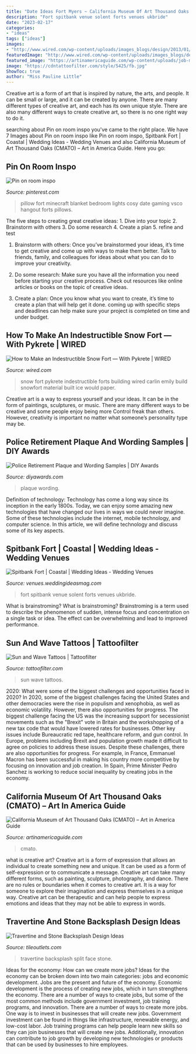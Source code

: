 ```yaml
---
title: "Date Ideas Fort Myers ~ California Museum Of Art Thousand Oaks (cmato) – Art In America Guide"
description: "Fort spitbank venue solent forts venues ukbride"
date: "2023-02-17"
categories:
- "ideas"
tags: ["ideas"]
images:
- "http://www.wired.com/wp-content/uploads/images_blogs/design/2013/01/snow-fort.jpeg"
featuredImage: "http://www.wired.com/wp-content/uploads/images_blogs/design/2013/01/snow-fort.jpeg"
featured_image: "https://artinamericaguide.com/wp-content/uploads/job-manager-uploads/main_image/2018/12/IMG_6227-1-1594x800.jpeg"
image: "https://cdntattoofilter.com/style/5425/fb.jpg"
ShowToc: true
author: "Miss Pauline Little"
---
```



Creative art is a form of art that is inspired by nature, the arts, and people. It can be small or large, and it can be created by anyone. There are many different types of creative art, and each has its own unique style. There are also many different ways to create creative art, so there is no one right way to do it.

	

		
searching about Pin on room inspo you've came to the right place. We have 7 Images about Pin on room inspo like Pin on room inspo, Spitbank Fort | Coastal | Wedding Ideas - Wedding Venues and also California Museum of Art Thousand Oaks (CMATO) – Art in America Guide. Here you go:
		
    
## Pin On Room Inspo

<img loading=lazy src="https://i.pinimg.com/736x/51/a2/b3/51a2b3a9a4a5db684e69d88b9c470f58.jpg" onerror="this.onerror=null;this.src='https://tse1.mm.bing.net/th?id=OIP.JK_t0busx8ydJ1E7pUyWhgHaHa&amp;pid=15.1';" alt="Pin on room inspo">

_Source: pinterest.com_

>pillow fort minecraft blanket bedroom lights cosy date gaming vsco hangout forts pillows. 

	

The five steps to creating great creative ideas: 1. Dive into your topic 2. Brainstorm with others 3. Do some research 4. Create a plan 5. refine and test
1. Brainstorm with others: Once you’ve brainstormed your ideas, it’s time to get creative and come up with ways to make them better. Talk to friends, family, and colleagues for ideas about what you can do to improve your creativity.
2. Do some research: Make sure you have all the information you need before starting your creative process. Check out resources like online articles or books on the topic of creative ideas.

3. Create a plan: Once you know what you want to create, it’s time to create a plan that will help get it done. coming up with specific steps and deadlines can help make sure your project is completed on time and under budget.


    
## How To Make An Indestructible Snow Fort — With Pykrete | WIRED

<img loading=lazy src="http://www.wired.com/wp-content/uploads/images_blogs/design/2013/01/snow-fort.jpeg" onerror="this.onerror=null;this.src='https://tse3.mm.bing.net/th?id=OIP.Hzxgg3As_M6JAYofqA9ZwAHaE8&amp;pid=15.1';" alt="How to Make an Indestructible Snow Fort — With Pykrete | WIRED">

_Source: wired.com_

>snow fort pykrete indestructible forts building wired carlin emily build snowfort material built ice would paper. 

	

Creative art is a way to express yourself and your ideas. It can be in the form of paintings, sculptures, or music. There are many different ways to be creative and some people enjoy being more Control freak than others. However, creativity is important no matter what someone’s personality type may be.

    
## Police Retirement Plaque And Wording Samples | DIY Awards

<img loading=lazy src="https://cdn.diyawards.com/images/trustpilot/reviews/5f2221ac5b17800001f284ca_1024pxWide.jpg" onerror="this.onerror=null;this.src='https://tse4.mm.bing.net/th?id=OIP.9GPpLuZTbv0VutvQ6ImxSAHaJ3&amp;pid=15.1';" alt="Police Retirement Plaque and Wording Samples | DIY Awards">

_Source: diyawards.com_

>plaque wording. 

	

Definition of technology:
Technology has come a long way since its inception in the early 1800s. Today, we can enjoy some amazing new technologies that have changed our lives in ways we could never imagine. Some of these technologies include the internet, mobile technology, and computer science. In this article, we will define technology and discuss some of its key aspects.

    
## Spitbank Fort | Coastal | Wedding Ideas - Wedding Venues

<img loading=lazy src="https://venues.weddingideasmag.com/wp-content/uploads/2018/12/SBF-3.jpg" onerror="this.onerror=null;this.src='https://tse2.mm.bing.net/th?id=OIP.9GkmJ1lGcAsVxQLUjCUktgHaE8&amp;pid=15.1';" alt="Spitbank Fort | Coastal | Wedding Ideas - Wedding Venues">

_Source: venues.weddingideasmag.com_

>fort spitbank venue solent forts venues ukbride. 

	

What is brainstroming?
What is brainstroming? Brainstroming is a term used to describe the phenomenon of sudden, intense focus and concentration on a single task or idea. The effect can be overwhelming and lead to improved performance.

    
## Sun And Wave Tattoos | Tattoofilter

<img loading=lazy src="https://cdntattoofilter.com/style/5425/fb.jpg" onerror="this.onerror=null;this.src='https://tse4.mm.bing.net/th?id=OIP.KF5h7YMEIFVoW1oKailPNQHaD4&amp;pid=15.1';" alt="Sun and Wave Tattoos | Tattoofilter">

_Source: tattoofilter.com_

>sun wave tattoos. 

	

2020: What were some of the biggest challenges and opportunities faced in 2020?
In 2020, some of the biggest challenges facing the United States and other democracies were the rise in populism and xenophobia, as well as economic volatility. However, there also opportunities for progress. The biggest challenge facing the US was the increasing support for secessionist movements such as the "Brexit" vote in Britain and the workshopping of a new tax code that would have lowered rates for businesses. Other key issues include Bureaucratic red tape, healthcare reform, and gun control. In Europe, problems including Brexit and population growth made it difficult to agree on policies to address these issues. Despite these challenges, there are also opportunities for progress. For example, in France, Emmanuel Macron has been successful in making his country more competitive by focusing on innovation and job creation. In Spain, Prime Minister Pedro Sanchez is working to reduce social inequality by creating jobs in the economy.

    
## California Museum Of Art Thousand Oaks (CMATO) – Art In America Guide

<img loading=lazy src="https://artinamericaguide.com/wp-content/uploads/job-manager-uploads/main_image/2018/12/IMG_6227-1-1594x800.jpeg" onerror="this.onerror=null;this.src='https://tse3.mm.bing.net/th?id=OIP.sr-P28o7k0y9pUfzjfsmYAHaDt&amp;pid=15.1';" alt="California Museum of Art Thousand Oaks (CMATO) – Art in America Guide">

_Source: artinamericaguide.com_

>cmato. 

	

what is creative art?
Creative art is a form of expression that allows an individual to create something new and unique. It can be used as a form of self-expression or to communicate a message. Creative art can take many different forms, such as painting, sculpture, photography, and dance.
There are no rules or boundaries when it comes to creative art. It is a way for someone to explore their imagination and express themselves in a unique way. Creative art can be therapeutic and can help people to express emotions and ideas that they may not be able to express in words.

    
## Travertine And Stone Backsplash Design Ideas

<img loading=lazy src="https://cdn11.bigcommerce.com/s-d9noje8vn3/product_images/uploaded_images/travertine-sarasota-parade-2018-5.jpg" onerror="this.onerror=null;this.src='https://tse3.mm.bing.net/th?id=OIP.Ee2YFbaRvAGefYQfj0-AowHaHa&amp;pid=15.1';" alt="Travertine and Stone Backsplash Design Ideas">

_Source: tileoutlets.com_

>travertine backsplash split face stone. 

	

Ideas for the economy: How can we create more jobs?
Ideas for the economy can be broken down into two main categories: jobs and economic development. Jobs are the present and future of the economy. Economic development is the process of creating new jobs, which in turn strengthens the economy. There are a number of ways to create jobs, but some of the most common methods include government investment, job training programs, and innovation.
There are a number of ways to create more jobs. One way is to invest in businesses that will create new jobs. Government investment can be found in things like infrastructure, renewable energy, and low-cost labor. Job training programs can help people learn new skills so they can join businesses that will create new jobs. Additionally, innovation can contribute to job growth by developing new technologies or products that can be used by businesses to hire employees.

